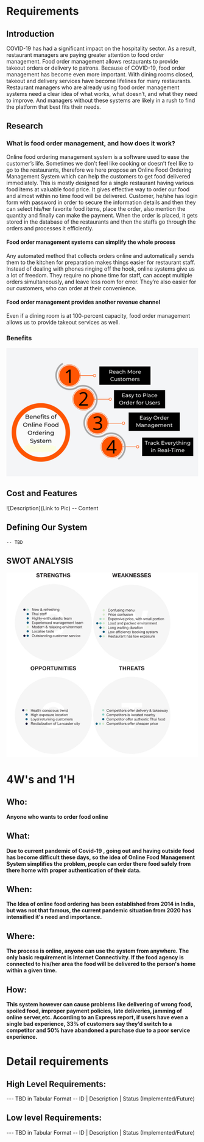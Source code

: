 
# Requirements
## Introduction
 COVID-19 has had a significant impact on the hospitality sector. As a result, restaurant managers are paying greater attention to food order management.
Food order management allows restaurants to provide takeout orders or delivery to patrons. Because of COVID-19, food order management has become even more important. With dining rooms closed, takeout and delivery services have become lifelines for many restaurants.
Restaurant managers who are already using food order management systems need a clear idea of what works, what doesn’t, and what they need to improve. And managers without these systems are likely in a rush to find the platform that best fits their needs.


## Research

### What is food order management, and how does it work?

Online food ordering management system is a software used to ease the customer’s life. Sometimes we don’t feel like cooking or doesn’t feel like to go to the restaurants, therefore we here propose an Online Food Ordering Management System which can help the customers to get food delivered immediately. This is mostly designed for a single restaurant having various food items at valuable food price. It gives effective way to order our food and almost within no time food will be delivered. Customer, he/she has login form with password in order to secure the information details and then they can select his/her favorite food items, place the order, also mention the quantity and finally can make the payment. When the order is placed, it gets stored in the database of the restaurants and then the staffs go through the orders and processes it efficiently.

#### Food order management systems can simplify the whole process

Any automated method that collects orders online and automatically sends them to the kitchen for preparation makes things easier for restaurant staff.
Instead of dealing with phones ringing off the hook, online systems give us a lot of freedom. They require no phone time for staff, can accept multiple orders simultaneously, and leave less room for error. They’re also easier for our customers, who can order at their convenience.

#### Food order management provides another revenue channel

Even if a dining room is at 100-percent capacity, food order management allows us to provide takeout services as well.

### Benefits
![Description](https://github.com/PrakharRastogi123/LTTS_Project_In_C/blob/main/1_Requirements/Benefits.png)

## Cost and Features
![Description](Link to Pic)
-- Content 
## Defining Our System
    -- TBD
## SWOT ANALYSIS
![SWOT-Sample](https://github.com/PrakharRastogi123/LTTS_Project_In_C/blob/main/1_Requirements/swot.png)

# 4W&#39;s and 1&#39;H

## Who:

**Anyone who wants to order food online**

## What:

**Due to current pandemic of  Covid-19 , going out and having outside food has become difficult these days, so the idea of Online Food Management System simplifies the problem, people can order there food safely from there home with proper authentication of their data.**

## When:

**The Idea of online food ordering has been established from 2014 in India, but was not that famous, the current pandemic situation from 2020 has intensified it's need and importance.**

## Where:

**The process is online, anyone can use the system from anywhere. The only basic requirement is Internet Connectivity. If the food agency is connected to his/her area the food will be delivered to the person's home within a given time.**

## How:

**This system however can cause problems like delivering of wrong food, spoiled food, improper payment policies, late deliveries, jamming of online server,etc. According to an Express report, if users have even a single bad experience, 33% of  customers say they’d switch to a competitor and 50% have abandoned a purchase due to a poor service experience.**

# Detail requirements
## High Level Requirements:
--- TBD in Tabular Format 
-- ID | Description | Status (Implemented/Future)


##  Low level Requirements:
--- TBD in Tabular Format 
-- ID | Description | Status (Implemented/Future)
